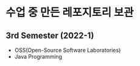 # 수업 중 만든 레포지토리 보관
## 3rd Semester (2022-1)
* OSS(Open-Source Software Laboratories)
* Java Programming
